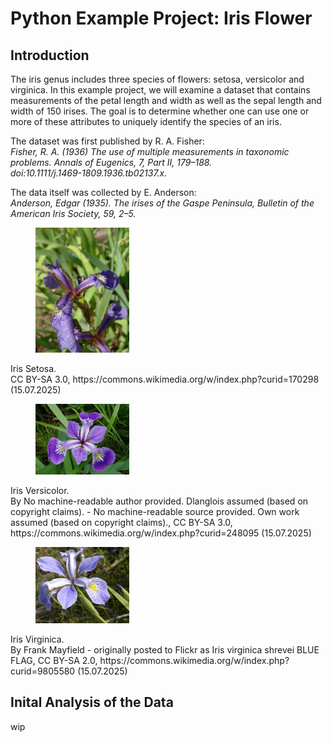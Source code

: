 # Python Example Project: Iris Flower

## Introduction

The iris genus includes three species of flowers: setosa, versicolor and virginica. In this example project, we will examine a dataset that contains measurements of the petal length and width as well as the sepal length and width of 150 irises. The goal is to determine whether one can use one or more of these attributes to uniquely identify the species of an iris.

The dataset was first published by R. A. Fisher:<br />
_Fisher, R. A. (1936) The use of multiple measurements in taxonomic problems. Annals of Eugenics, 7, Part II, 179–188._ <br /> 
_doi:10.1111/j.1469-1809.1936.tb02137.x._ 

The data itself was collected by E. Anderson:<br />
_Anderson, Edgar (1935). The irises of the Gaspe Peninsula, Bulletin of the American Iris Society, 59, 2–5._ 

<figure>
  <img src="/Images/IrisSetosa.jpg" width="150" aria-descibedby="ext1" />
</figure>
<div id="ext1">
  Iris Setosa.<br />
  CC BY-SA 3.0, https://commons.wikimedia.org/w/index.php?curid=170298 (15.07.2025)
</div>

<figure>
  <img src="/Images/IrisVersicolor.jpg" width="150" aria-descibedby="ext1" />
</figure>
<div id="ext1">
  Iris Versicolor.<br />
  By No machine-readable author provided. Dlanglois assumed (based on copyright claims). - No machine-readable source provided. Own work assumed (based on copyright claims)., CC BY-SA 3.0, https://commons.wikimedia.org/w/index.php?curid=248095 (15.07.2025)
</div>

<figure>
  <img src="/Images/IrisVirginica.jpg" width="150" aria-descibedby="ext1" />
</figure>
<div id="ext1">
  Iris Virginica.<br />
  By Frank Mayfield - originally posted to Flickr as Iris virginica shrevei BLUE FLAG, CC BY-SA 2.0, https://commons.wikimedia.org/w/index.php?curid=9805580 (15.07.2025)
</div>

## Inital Analysis of the Data

wip
